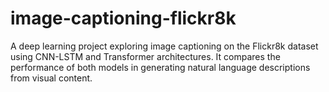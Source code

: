 # image-captioning-flickr8k
A deep learning project exploring image captioning on the Flickr8k dataset using CNN-LSTM and Transformer architectures. It compares the performance of both models in generating natural language descriptions from visual content.
